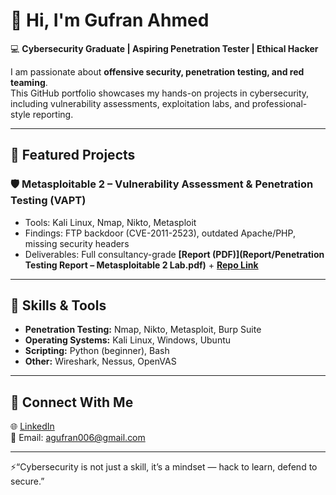 # 👋 Hi, I'm Gufran Ahmed  

💻 **Cybersecurity Graduate | Aspiring Penetration Tester | Ethical Hacker**  

I am passionate about **offensive security, penetration testing, and red teaming**.  
This GitHub portfolio showcases my hands-on projects in cybersecurity, including vulnerability assessments, exploitation labs, and professional-style reporting.  

---

## 🔹 Featured Projects  

### 🛡️ Metasploitable 2 – Vulnerability Assessment & Penetration Testing (VAPT)  
- Tools: Kali Linux, Nmap, Nikto, Metasploit  
- Findings: FTP backdoor (CVE-2011-2523), outdated Apache/PHP, missing security headers  
- Deliverables: Full consultancy-grade **[Report (PDF)](Report/Penetration Testing Report – Metasploitable 2 Lab.pdf)** + **[Repo Link](Metasploitable2-VAPT)**  

---

## 🔹 Skills & Tools  

- **Penetration Testing:** Nmap, Nikto, Metasploit, Burp Suite  
- **Operating Systems:** Kali Linux, Windows, Ubuntu  
- **Scripting:** Python (beginner), Bash  
- **Other:** Wireshark, Nessus, OpenVAS  

---

## 🔹 Connect With Me  
🌐 [LinkedIn](https://www.linkedin.com/in/gufran-uh/)  
📧 Email: agufran006@gmail.com 

---
⚡“Cybersecurity is not just a skill, it’s a mindset — hack to learn, defend to secure.”
